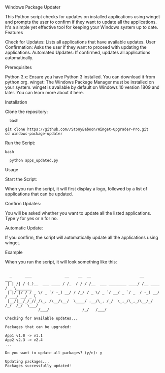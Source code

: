 Windows Package Updater

This Python script checks for updates on installed applications using winget and prompts the user to confirm if they want to update all the applications. It's a simple yet effective tool for keeping your Windows system up to date.
Features

  Check for Updates: Lists all applications that have available updates.
  User Confirmation: Asks the user if they want to proceed with updating the applications.
  Automated Updates: If confirmed, updates all applications automatically.

Prerequisites

  Python 3.x: Ensure you have Python 3 installed. You can download it from python.org.
  winget: The Windows Package Manager must be installed on your system. winget is available by default on Windows 10 version 1809 and later. You can learn more about it here.

Installation

  Clone the repository:
```
  bash

git clone https://github.com//StonyBaboon/Winget-Upgrader-Pro.git
cd windows-package-updater
```
  Run the Script:
```
bash

  python apps_updated.py
```
Usage

  Start the Script:

  When you run the script, it will first display a logo, followed by a list of applications that can be updated.

  Confirm Updates:

  You will be asked whether you want to update all the listed applications. Type y for yes or n for no.

  Automatic Update:

  If you confirm, the script will automatically update all the applications using winget.

Example

When you run the script, it will look something like this:

```

  _      ___               __    __  __                      __          ___         
 | | /| / (_)__  ___ ____ / /_  / / / /__  ___ ________ ____/ /__ ____  / _ \_______ 
 | |/ |/ / / _ \/ _ `/ -_) __/ / /_/ / _ \/ _ `/ __/ _ `/ _  / -_) __/ / ___/ __/ _ \
 |__/|__/_/_//_/\_, /\__/\__/  \____/ .__/\_, /_/  \_,_/\_,_/\__/_/   /_/  /_/  \___/
               /___/               /_/   /___/                                       

Checking for available updates...

Packages that can be upgraded:

App1 v1.0 -> v1.1
App2 v2.3 -> v2.4
...

Do you want to update all packages? (y/n): y

Updating packages...
Packages successfully updated!

```
